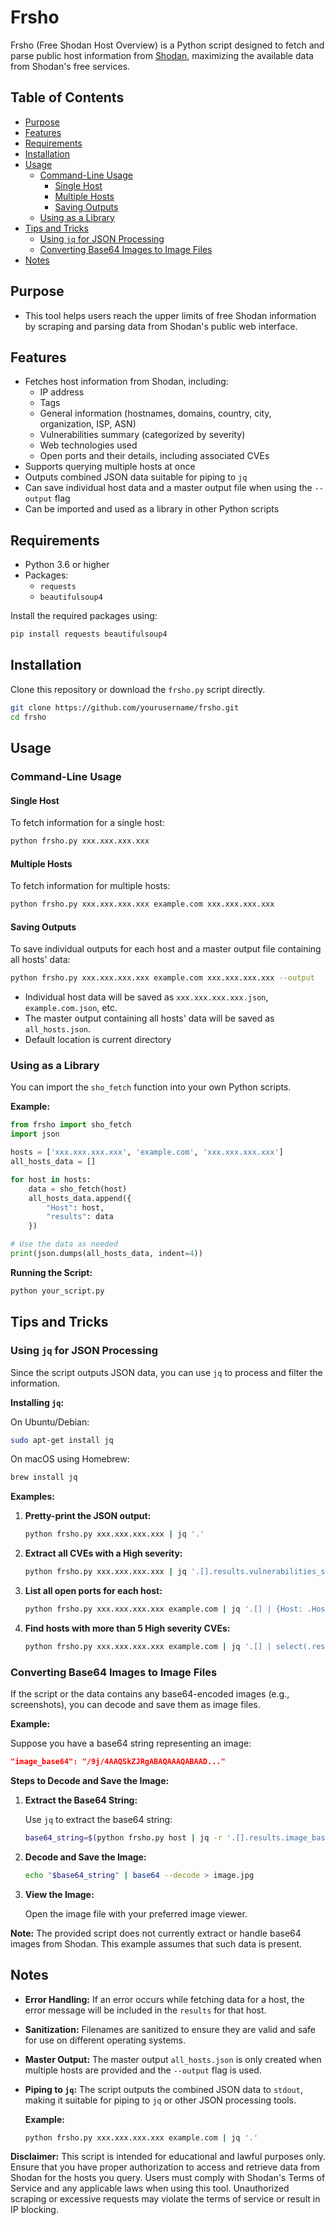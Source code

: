 # Frsho

Frsho (Free Shodan Host Overview) is a Python script designed to fetch and parse public host information from [Shodan](https://www.shodan.io/), maximizing the available data from Shodan's free services.

## Table of Contents

- [Purpose](#purpose)
- [Features](#features)
- [Requirements](#requirements)
- [Installation](#installation)
- [Usage](#usage)
  - [Command-Line Usage](#command-line-usage)
    - [Single Host](#single-host)
    - [Multiple Hosts](#multiple-hosts)
    - [Saving Outputs](#saving-outputs)
  - [Using as a Library](#using-as-a-library)
- [Tips and Tricks](#tips-and-tricks)
  - [Using `jq` for JSON Processing](#using-jq-for-json-processing)
  - [Converting Base64 Images to Image Files](#converting-base64-images-to-image-files)
- [Notes](#notes)

## Purpose

- This tool helps users reach the upper limits of free Shodan information by scraping and parsing data from Shodan's public web interface.

## Features

- Fetches host information from Shodan, including:
  - IP address
  - Tags
  - General information (hostnames, domains, country, city, organization, ISP, ASN)
  - Vulnerabilities summary (categorized by severity)
  - Web technologies used
  - Open ports and their details, including associated CVEs
- Supports querying multiple hosts at once
- Outputs combined JSON data suitable for piping to `jq`
- Can save individual host data and a master output file when using the `--output` flag
- Can be imported and used as a library in other Python scripts

## Requirements

- Python 3.6 or higher
- Packages:
  - `requests`
  - `beautifulsoup4`

Install the required packages using:

```bash
pip install requests beautifulsoup4
```

## Installation

Clone this repository or download the `frsho.py` script directly.

```bash
git clone https://github.com/yourusername/frsho.git
cd frsho
```

## Usage

### Command-Line Usage

#### Single Host

To fetch information for a single host:

```bash
python frsho.py xxx.xxx.xxx.xxx
```

#### Multiple Hosts

To fetch information for multiple hosts:

```bash
python frsho.py xxx.xxx.xxx.xxx example.com xxx.xxx.xxx.xxx
```

#### Saving Outputs

To save individual outputs for each host and a master output file containing all hosts' data:

```bash
python frsho.py xxx.xxx.xxx.xxx example.com xxx.xxx.xxx.xxx --output
```

- Individual host data will be saved as `xxx.xxx.xxx.xxx.json`, `example.com.json`, etc.
- The master output containing all hosts' data will be saved as `all_hosts.json`.
- Default location is current directory

### Using as a Library

You can import the `sho_fetch` function into your own Python scripts.

**Example:**

```python
from frsho import sho_fetch
import json

hosts = ['xxx.xxx.xxx.xxx', 'example.com', 'xxx.xxx.xxx.xxx']
all_hosts_data = []

for host in hosts:
    data = sho_fetch(host)
    all_hosts_data.append({
        "Host": host,
        "results": data
    })

# Use the data as needed
print(json.dumps(all_hosts_data, indent=4))
```

**Running the Script:**

```bash
python your_script.py
```

## Tips and Tricks

### Using `jq` for JSON Processing

Since the script outputs JSON data, you can use `jq` to process and filter the information.

**Installing `jq`:**

On Ubuntu/Debian:

```bash
sudo apt-get install jq
```

On macOS using Homebrew:

```bash
brew install jq
```

**Examples:**

1. **Pretty-print the JSON output:**

   ```bash
   python frsho.py xxx.xxx.xxx.xxx | jq '.'
   ```

2. **Extract all CVEs with a High severity:**

   ```bash
   python frsho.py xxx.xxx.xxx.xxx | jq '.[].results.vulnerabilities_summary.cves_by_severity.High'
   ```

3. **List all open ports for each host:**

   ```bash
   python frsho.py xxx.xxx.xxx.xxx example.com | jq '.[] | {Host: .Host, OpenPorts: [.results.open_ports[].port]}'
   ```

4. **Find hosts with more than 5 High severity CVEs:**

   ```bash
   python frsho.py xxx.xxx.xxx.xxx example.com | jq '.[] | select(.results.vulnerabilities_summary.severity_counts.High > 5) | .Host'
   ```

### Converting Base64 Images to Image Files

If the script or the data contains any base64-encoded images (e.g., screenshots), you can decode and save them as image files.

**Example:**

Suppose you have a base64 string representing an image:

```json
"image_base64": "/9j/4AAQSkZJRgABAQAAAQABAAD..."
```

**Steps to Decode and Save the Image:**

1. **Extract the Base64 String:**

   Use `jq` to extract the base64 string:

   ```bash
   base64_string=$(python frsho.py host | jq -r '.[].results.image_base64')
   ```

2. **Decode and Save the Image:**

   ```bash
   echo "$base64_string" | base64 --decode > image.jpg
   ```

3. **View the Image:**

   Open the image file with your preferred image viewer.

**Note:** The provided script does not currently extract or handle base64 images from Shodan. This example assumes that such data is present.

## Notes

- **Error Handling:** If an error occurs while fetching data for a host, the error message will be included in the `results` for that host.
- **Sanitization:** Filenames are sanitized to ensure they are valid and safe for use on different operating systems.
- **Master Output:** The master output `all_hosts.json` is only created when multiple hosts are provided and the `--output` flag is used.
- **Piping to `jq`:** The script outputs the combined JSON data to `stdout`, making it suitable for piping to `jq` or other JSON processing tools.

  **Example:**

  ```bash
  python frsho.py xxx.xxx.xxx.xxx example.com | jq '.'
  ```

**Disclaimer:** This script is intended for educational and lawful purposes only. Ensure that you have proper authorization to access and retrieve data from Shodan for the hosts you query. Users must comply with Shodan's Terms of Service and any applicable laws when using this tool. Unauthorized scraping or excessive requests may violate the terms of service or result in IP blocking.
